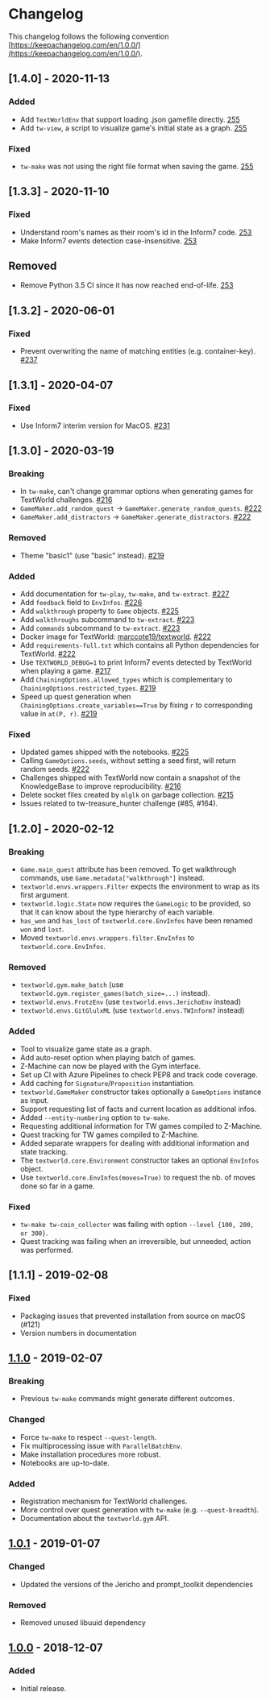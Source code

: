 # Changelog

This changelog follows the following convention [https://keepachangelog.com/en/1.0.0/](https://keepachangelog.com/en/1.0.0/).

## [1.4.0] - 2020-11-13

### Added

- Add `TextWorldEnv` that support loading .json gamefile directly. [255](https://github.com/microsoft/TextWorld/pull/255)
- Add `tw-view`, a script to visualize game's initial state as a graph. [255](https://github.com/microsoft/TextWorld/pull/255)

### Fixed

- `tw-make` was not using the right file format when saving the game. [255](https://github.com/microsoft/TextWorld/pull/255)

## [1.3.3] - 2020-11-10

### Fixed

- Understand room's names as their room's id in the Inform7 code. [253](https://github.com/microsoft/TextWorld/pull/253)
- Make Inform7 events detection case-insensitive. [253](https://github.com/microsoft/TextWorld/pull/253)

## Removed

- Remove Python 3.5 CI since it has now reached end-of-life. [253](https://github.com/microsoft/TextWorld/pull/253)

## [1.3.2] - 2020-06-01

### Fixed

- Prevent overwriting the name of matching entities (e.g. container-key). [#237](https://github.com/microsoft/TextWorld/pull/237)

## [1.3.1] - 2020-04-07

### Fixed

- Use Inform7 interim version for MacOS. [#231](https://github.com/microsoft/TextWorld/pull/231)

## [1.3.0] - 2020-03-19

### Breaking

- In `tw-make`, can't change grammar options when generating games for TextWorld challenges. [#216](https://github.com/microsoft/TextWorld/pull/216)
- `GameMaker.add_random_quest` -> `GameMaker.generate_random_quests`. [#222](https://github.com/microsoft/TextWorld/pull/222)
- `GameMaker.add_distractors` -> `GameMaker.generate_distractors`. [#222](https://github.com/microsoft/TextWorld/pull/222)

### Removed

- Theme "basic1" (use "basic" instead). [#219](https://github.com/microsoft/TextWorld/pull/219)

### Added

- Add documentation for `tw-play`, `tw-make`, and `tw-extract`. [#227](https://github.com/microsoft/TextWorld/pull/227)
- Add `feedback` field to `EnvInfos`. [#226](https://github.com/microsoft/TextWorld/pull/226)
- Add `walkthrough` property to `Game` objects. [#225](https://github.com/microsoft/TextWorld/pull/225)
- Add `walkthroughs` subcommand to `tw-extract`. [#223](https://github.com/microsoft/TextWorld/pull/223)
- Add `commands` subcommand to `tw-extract`. [#223](https://github.com/microsoft/TextWorld/pull/223)
- Docker image for TextWorld: [marccote19/textworld](https://hub.docker.com/r/marccote19/textworld). [#222](https://github.com/microsoft/TextWorld/pull/222)
- Add `requirements-full.txt` which contains all Python dependencies for TextWorld. [#222](https://github.com/microsoft/TextWorld/pull/222)
- Use `TEXTWORLD_DEBUG=1` to print Inform7 events detected by TextWorld when playing a game. [#217](https://github.com/microsoft/TextWorld/pull/217)
- Add `ChainingOptions.allowed_types` which is complementary to `ChainingOptions.restricted_types`. [#219](https://github.com/microsoft/TextWorld/pull/219)
- Speed up quest generation when `ChainingOptions.create_variables==True` by fixing `r` to corresponding value in `at(P, r)`. [#219](https://github.com/microsoft/TextWorld/pull/219)

### Fixed

- Updated games shipped with the notebooks. [#225](https://github.com/microsoft/TextWorld/pull/225)
- Calling `GameOptions.seeds`, without setting a seed first, will return random seeds. [#222](https://github.com/microsoft/TextWorld/pull/222)
- Challenges shipped with TextWorld now contain a snapshot of the KnowledgeBase to improve reproducibility. [#216](https://github.com/microsoft/TextWorld/pull/216)
- Delete socket files created by `mlglk` on garbage collection. [#215](https://github.com/microsoft/TextWorld/pull/215)
- Issues related to tw-treasure_hunter challenge (#85, #164).

## [1.2.0] - 2020-02-12

### Breaking

- `Game.main_quest` attribute has been removed. To get walkthrough commands, use `Game.metadata["walkthrough"]` instead.
- `textworld.envs.wrappers.Filter` expects the environment to wrap as its first argument.
- `textworld.logic.State` now requires the `GameLogic` to be provided, so that it can know about the type hierarchy of each variable.
- `has_won` and `has_lost` of `textworld.core.EnvInfos` have been renamed `won` and `lost`.
- Moved `textworld.envs.wrappers.filter.EnvInfos` to `textworld.core.EnvInfos`.

### Removed

- `textworld.gym.make_batch` (use `textworld.gym.register_games(batch_size=...)` instead).
- `textworld.envs.FrotzEnv` (use `textworld.envs.JerichoEnv` instead)
- `textworld.envs.GitGlulxML` (use `textworld.envs.TWInform7` instead)

### Added

- Tool to visualize game state as a graph.
- Add auto-reset option when playing batch of games.
- Z-Machine can now be played with the Gym interface.
- Set up CI with Azure Pipelines to check PEP8 and track code coverage.
- Add caching for `Signature`/`Proposition` instantiation.
- `textworld.GameMaker` constructor takes optionally a `GameOptions` instance as input.
- Support requesting list of facts and current location as additional infos.
- Added `--entity-numbering` option to `tw-make`.
- Requesting additional information for TW games compiled to Z-Machine.
- Quest tracking for TW games compiled to Z-Machine.
- Added separate wrappers for dealing with additional information and state tracking.
- The `textworld.core.Environment` constructor takes an optional `EnvInfos` object.
- Use `textworld.core.EnvInfos(moves=True)` to request the nb. of moves done so far in a game.

### Fixed

- `tw-make tw-coin_collector` was failing with option `--level {100, 200, or 300}`.
- Quest tracking was failing when an irreversible, but unneeded, action was performed.

## [1.1.1] - 2019-02-08

### Fixed

- Packaging issues that prevented installation from source on macOS (#121)
- Version numbers in documentation

## [1.1.0] - 2019-02-07

### Breaking

- Previous `tw-make` commands might generate different outcomes.

### Changed

- Force `tw-make` to respect `--quest-length`.
- Fix multiprocessing issue with `ParallelBatchEnv`.
- Make installation procedures more robust.
- Notebooks are up-to-date.

### Added

- Registration mechanism for TextWorld challenges.
- More control over quest generation with `tw-make` (e.g. `--quest-breadth`).
- Documentation about the `textworld.gym` API.

## [1.0.1] - 2019-01-07

### Changed

- Updated the versions of the Jericho and prompt_toolkit dependencies

### Removed

- Removed unused libuuid dependency

## [1.0.0] - 2018-12-07

### Added

- Initial release.

[Unreleased]: https://github.com/Microsoft/TextWorld/compare/1.1.0...HEAD
[1.1.0]: https://github.com/Microsoft/TextWorld/compare/1.0.1...1.1.0
[1.0.1]: https://github.com/Microsoft/TextWorld/compare/1.0.0...1.0.1
[1.0.0]: https://github.com/Microsoft/TextWorld/tree/1.0.0
